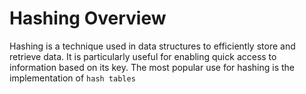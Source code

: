 # Hashing Overview

Hashing is a technique used in data structures to efficiently store and retrieve data. It is particularly useful for enabling quick access to information based on its key.
The most popular use for hashing is the implementation of `hash tables`

